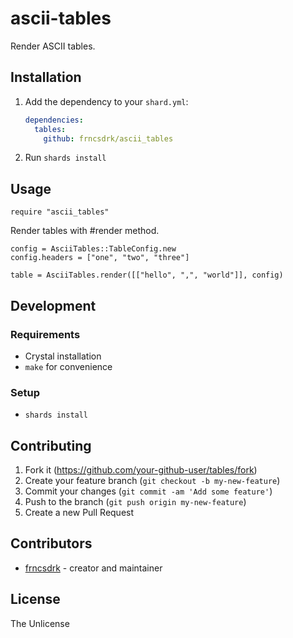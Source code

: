 # ascii-tables

Render ASCII tables.

## Installation

1. Add the dependency to your `shard.yml`:

   ```yaml
   dependencies:
     tables:
       github: frncsdrk/ascii_tables
   ```

2. Run `shards install`

## Usage

```crystal
require "ascii_tables"
```

Render tables with #render method.

```crystal
config = AsciiTables::TableConfig.new
config.headers = ["one", "two", "three"]

table = AsciiTables.render([["hello", ",", "world"]], config)
```

## Development

### Requirements

- Crystal installation
- `make` for convenience

### Setup

- `shards install`

## Contributing

1. Fork it (<https://github.com/your-github-user/tables/fork>)
2. Create your feature branch (`git checkout -b my-new-feature`)
3. Commit your changes (`git commit -am 'Add some feature'`)
4. Push to the branch (`git push origin my-new-feature`)
5. Create a new Pull Request

## Contributors

- [frncsdrk](https://github.com/frncsdrk) - creator and maintainer

## License

The Unlicense
